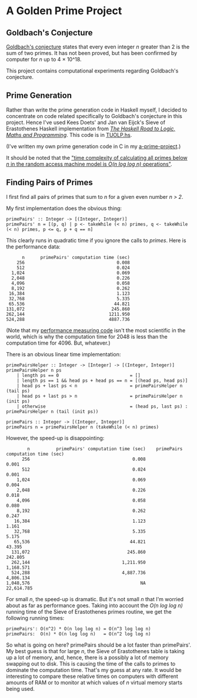A Golden Prime Project
======================

Goldbach's Conjecture
---------------------
[Goldbach's conjecture](http://en.wikipedia.org/wiki/Goldbach's_conjecture) states that every even integer *n* greater than 2 is the sum of two primes.  It has not been proved, but has been confirmed by computer for *n* up to 4 × 10^18.


This project contains computational experiments regarding Goldbach's conjecture.

Prime Generation
----------------
Rather than write the prime generation code in Haskell myself, I decided to concentrate on code related specifically to Goldbach's conjecture in this project.  Hence I've used Kees Doets' and Jan van Eijck's Sieve of Erastothenes Haskell implementation from [*The Haskell Road to Logic, Maths and Programming*](http://homepages.cwi.nl/~jve/HR/#Home).  This code is in [TUOLP.hs](https://github.com/paul-reiners/a-golden-prime-project/blob/master/src/TUOLP.hs).

(I've written my own prime generation code in C in my [a-prime-project](https://github.com/paul-reiners/a-prime-project/blob/master/prime.c).)

It should be noted that the ["time complexity of calculating all primes below *n* in the random access machine model is *O(n log log n)* operations"](http://en.wikipedia.org/wiki/Sieve_of_Eratosthenes#Algorithm_complexity).


Finding Pairs of Primes
-----------------------
I first find all pairs of primes that sum to *n* for a given even number *n > 2*.

My first implementation does the obvious thing:

    primePairs' :: Integer -> [(Integer, Integer)]
    primePairs' n = [(p, q) | p <- takeWhile (< n) primes, q <- takeWhile (< n) primes, p <= q, p + q == n]
    
This clearly runs in quadratic time if you ignore the calls to *primes*.  Here is the performance data:

          n	     primePairs' computation time (sec)
        256                             	  0.008
        512	                                  0.024
      1,024	                                  0.069
      2,048	                                  0.226
      4,096	                                  0.058
      8,192	                                  0.262
     16,384	                                  1.123
     32,768	                                  5.335
     65.536	                                 44.821
    131,072	                                245.860
    262,144	                               1211.950
    524,288	                               4887.736

(Note that my [performance measuring code](https://github.com/paul-reiners/a-golden-prime-project/blob/master/src/TimePairGeneration.hs) isn't the most scientific in the world, which is why the computation time for 2048 is less than the computation time for 4096.  But, whatever.) 

There is an obvious linear time implementation:

    primePairsHelper :: Integer -> [Integer] -> [(Integer, Integer)]
    primePairsHelper n ps 
        | length ps == 0                           = []
        | length ps == 1 && head ps + head ps == n = [(head ps, head ps)]
        | head ps + last ps < n                    = primePairsHelper n (tail ps)
        | head ps + last ps > n                    = primePairsHelper n (init ps)
        | otherwise                                = (head ps, last ps) : primePairsHelper n (tail (init ps))
        
    primePairs :: Integer -> [(Integer, Integer)]
    primePairs n = primePairsHelper n (takeWhile (< n) primes)

However, the speed-up is disappointing:

            n	       primePairs' computation time (sec)	 primePairs computation time (sec)
          256                               	    0.008	                             0.001
          512	                                    0.024	                             0.001
        1,024	                                    0.069	                             0.004
        2,048	                                    0.226	                             0.018
        4,096	                                    0.058	                             0.080
        8,192	                                    0.262	                             0.247
       16,384	                                    1.123	                             1.161
       32,768	                                    5.335	                             5.175
       65,536	                                   44.821	                            43.395
      131,072	                                  245.860	                           242.805
      262,144	                                1,211.950	                         1,168.571
      524,288	                                4,887.736	                         4,806.134
    1,048,576		                                   NA                           22,614.785

For small *n*, the speed-up is dramatic.  But it's not small *n* that I'm worried about as far as performance goes.  Taking into account the *O(n log log n)* running time of the Sieve of Erastothenes primes routine, we get the following running times:

    primePairs': O(n^2) * O(n log log n) = O(n^3 log log n)
    primePairs:  O(n) * O(n log log n)   = O(n^2 log log n)
    
So what is going on here?  primePairs should be a lot faster than primePairs'.  My best guess is that for large *n*, the Sieve of Erastothenes table is taking up a lot of memory, and, hence, there is a possibly a lot of memory swapping out to disk.  This is causing the time of the calls to primes to dominate the computation time.  That's my guess at any rate.  It would be interesting to compare these relative times on computers with different amounts of RAM or to monitor at which values of *n* virtual memory starts being used.
